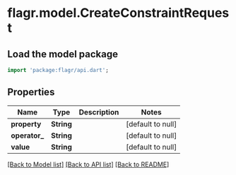 # flagr.model.CreateConstraintRequest

## Load the model package
```dart
import 'package:flagr/api.dart';
```

## Properties
Name | Type | Description | Notes
------------ | ------------- | ------------- | -------------
**property** | **String** |  | [default to null]
**operator_** | **String** |  | [default to null]
**value** | **String** |  | [default to null]

[[Back to Model list]](../README.md#documentation-for-models) [[Back to API list]](../README.md#documentation-for-api-endpoints) [[Back to README]](../README.md)



